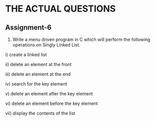 # THE ACTUAL QUESTIONS

## Assignment-6

1. Write a menu driven program in C which will perform the following operations on Singly Linked List.

 i) create a linked list

 ii) delete an element at the front

iii) delete an element at the end

iv) search for the key element

v) delete an element after the key element

vi) delete an element before the key element

vii) display the contents of the list
